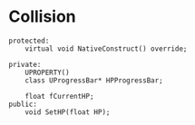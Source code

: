 # Collision
	protected:
		virtual void NativeConstruct() override;

	private:
		UPROPERTY()
		class UProgressBar* HPProgressBar;

		float fCurrentHP;
	public:
		void SetHP(float HP);
